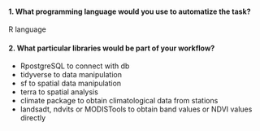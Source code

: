 #### 1. What programming language would you use to automatize the task?

R language

#### 2. What particular libraries would be part of your workflow?

- RpostgreSQL to connect with db
- tidyverse to data manipulation
- sf to spatial data manipulation
- terra to spatial analysis
- climate package to obtain climatological data from stations
- landsadt, ndvits or MODISTools to obtain band values or NDVI values directly

